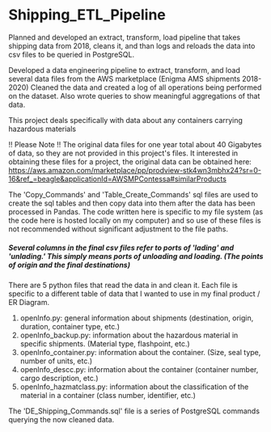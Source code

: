 # Shipping_ETL_Pipeline



Planned and developed an extract, transform, load pipeline that takes shipping data from 2018, cleans it, and than logs and reloads the data into 
csv files to be queried in PostgreSQL. 

Developed a data engineering pipeline to extract, transform, and load several data files from the AWS marketplace (Enigma AMS shipments 2018-2020) 
Cleaned the data and created a log of all operations being performed on the dataset. Also wrote queries to show meaningful aggregations of that data.

This project deals specifically with data about any containers carrying hazardous materials

!! Please Note !!
The original data files for one year total about 40 Gigabytes of data, so they are not provided in this project's files. It interested in obtaining these files for a project, the original data can be obtained here: 
https://aws.amazon.com/marketplace/pp/prodview-stk4wn3mbhx24?sr=0-16&ref_=beagle&applicationId=AWSMPContessa#similarProducts

The 'Copy_Commands' and 'Table_Create_Commands' sql files are used to create the sql tables and then copy data into them after the data has been processed in Pandas. The code written here is specific to my file system (as the code here is hosted locally on my computer) and so use of these files is not recommended without significant adjustment to the file paths.

##### Several columns in the final csv files refer to ports of 'lading' and 'unlading.' This simply means ports of unloading and loading. (The points of origin and the final destinations)

There are 5 python files that read the data in and clean it. Each file is specific to a different table of data that I wanted to use in my final product / ER Diagram.

1. openInfo.py: general information about shipments (destination, origin, duration, container type, etc.)
2. openInfo_backup.py: information about the hazardous material in specific shipments. (Material type, flashpoint, etc.)
3. openInfo_container.py: information about the container. (Size, seal type, number of units, etc.)
4. openInfo_descc.py: information about the container (container number, cargo description, etc.)
5. openInfo_hazmatclass.py: information about the classification of the material in a container (class number, identifier, etc.)

The 'DE_Shipping_Commands.sql' file is a series of PostgreSQL commands querying the now cleaned data.
